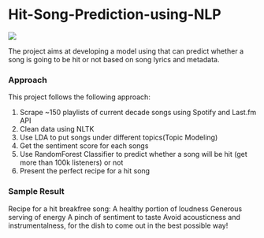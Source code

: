 # Hit-Song-Prediction-using-NLP

![](http://jouchihchang.int-des.com/wp-content/uploads/2017/10/hit-song-science.jpeg)

The project aims at developing a model using that can predict whether a song is going to be hit or not based on song lyrics and metadata.

### Approach
This project follows the following approach:
  1. Scrape ~150 playlists of current decade songs using Spotify and Last.fm API
  2. Clean data using NLTK
  3. Use LDA to put songs under different topics(Topic Modeling)
  4. Get the sentiment score for each songs
  5. Use RandomForest Classifier to predict whether a song will be hit (get more than 100k listeners) or not 
  6. Present the perfect recipe for a hit song 

### Sample Result
Recipe for a hit breakfree song:
  A healthy portion of loudness
  Generous serving of energy
  A pinch of sentiment to taste
  Avoid  acousticness and instrumentalness, for the dish to come out in the best possible way!
